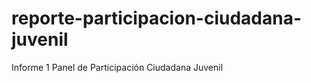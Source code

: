 # reporte-participacion-ciudadana-juvenil
Informe 1 Panel de Participación Ciudadana Juvenil
<!--stackedit_data:
eyJoaXN0b3J5IjpbMTQxNTQwMzc0OF19
-->